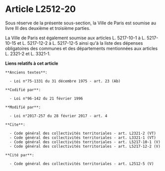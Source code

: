 # Article L2512-20

Sous réserve de la présente sous-section, la Ville de Paris est soumise au livre III des deuxième et troisième parties. 

La Ville de Paris est également soumise aux articles L. 5217-10-1 à L. 5217-10-15 et L. 5217-12-2 à L. 5217-12-5 ainsi qu'à
la liste des dépenses obligatoires des communes et des départements mentionnées aux articles L. 2321-2 et L. 3321-1.

**Liens relatifs à cet article**

	**Anciens textes**:

	  - Loi n°75-1331 du 31 décembre 1975 - art. 23 (Ab)

	**Codifié par**:

	  - Loi n°96-142 du 21 février 1996

	**Modifié par**:

	  - Loi n°2017-257 du 28 février 2017 - art. 4

	**Cite**:

	  - Code général des collectivités territoriales - art. L2321-2 (VT)
	  - Code général des collectivités territoriales - art. L3321-1 (VT)
	  - Code général des collectivités territoriales - art. L5217-10-1 (V)
	  - Code général des collectivités territoriales - art. L5217-12-2 (V)

	**Cité par**:

	  - Code général des collectivités territoriales - art. L2512-5 (V)
